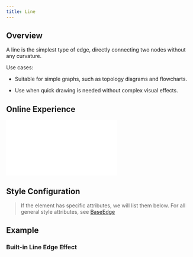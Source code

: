 ```yaml
---
title: Line
---
```


## Overview

A line is the simplest type of edge, directly connecting two nodes without any curvature.

Use cases:

- Suitable for simple graphs, such as topology diagrams and flowcharts.

- Use when quick drawing is needed without complex visual effects.

## Online Experience

<embed src="@/common/api/elements/edges/line.md"></embed>

## Style Configuration

> If the element has specific attributes, we will list them below. For all general style attributes, see [BaseEdge](/en/manual/element/edge/build-in/base-edge)

## Example

### Built-in Line Edge Effect

<Playground path="element/edge/demo/line.js" rid="default-line-edge" height='520px'></Playground>
